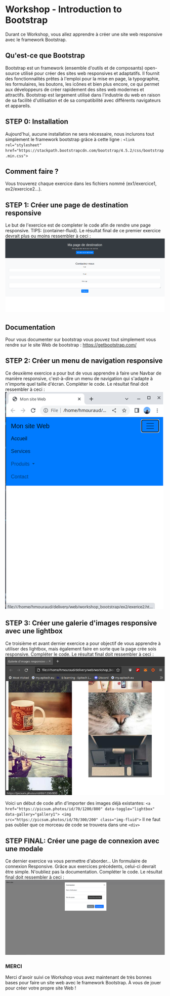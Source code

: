 # **Workshop - Introduction to Bootstrap**

Durant ce Workshop, vous allez apprendre à créer une site web responsive avec le framework Bootstrap.

## **Qu'est-ce que Bootstrap**

Bootstrap est un framework (ensemble d'outils et de composants) open-source utilisé pour créer des sites web responsives et adaptatifs.
Il fournit des fonctionnalités prêtes à l'emploi pour la mise en page, la typographie, les formulaires, les boutons, les icônes et bien plus encore, ce qui permet aux développeurs de créer rapidement des sites web modernes et attractifs.
Bootstrap est largement utilisé dans l'industrie du web en raison de sa facilité d'utilisation et de sa compatibilité avec différents navigateurs et appareils.

## **STEP 0: Installation**

Aujourd'hui, aucune installation ne sera nécessaire, nous inclurons tout simplement le framework bootstrap grâce à cette ligne :
`<link rel="stylesheet" href="https://stackpath.bootstrapcdn.com/bootstrap/4.5.2/css/bootstrap.min.css">`

## **Comment faire ?**
Vous trouverez chaque exercice dans les fichiers nommé (ex1/exercice1, ex2/exercice2...).

## **STEP 1: Créer une page de destination responsive**
Le but de l'exercice est de completer le code afin de rendre une page responsive. TIPS: (container-fluid).
Le résultat final de ce premier exercice devrait plus ou moins ressembler à ceci :
![ex1](ex1/ex1screen.png)

## **Documentation**
Pour vous documenter sur bootstrap vous pouvez tout simplement vous rendre sur le site Web de bootstrap : https://getbootstrap.com/

## **STEP 2: Créer un menu de navigation responsive**
Ce deuxième exercice a pour but de vous apprendre à faire une Navbar de manière responsive, c'est-à-dire un menu de navigation qui s'adapte à n'importe quel taille d'écran. Compléter le code. Le résultat final doit ressembler à ceci :
![ex2](ex2/ex2screen.png)

## **STEP 3: Créer une galerie d'images responsive avec une lightbox**
Ce troisième et avant dernier exercice a pour objectif de vous apprendre à utiliser des lightbox, mais également faire en sorte que la page crée sois responsive.
Compléter le code. Le résultat final doit ressembler à ceci :
![ex3](ex3/ex3screen.png)

Voici un début de code afin d'importer des images déjà existantes:
`<a href="https://picsum.photos/id/70/1200/800" data-toggle="lightbox" data-gallery="gallery1"> <img src="https://picsum.photos/id/70/300/200" class="img-fluid">`
Il ne faut pas oublier que ce morceau de code se trouvera dans une `<div>`

## **STEP FINAL:  Créer une page de connexion avec une modale**
Ce dernier exercice va vous permettre d'aborder... Un formulaire de connexion Responsive. Grâce aux exercices précédents, celui-ci devrait être simple. N'oubliez pas la documentation. Compléter le code. Le résultat final doit ressembler à ceci :
![ex4](ex4/ex4screen.png)

### **MERCI**
Merci d'avoir suivi ce Workshop vous avez maintenant de très bonnes bases pour faire un site web avec le framework Bootstrap. À vous de jouer pour créer votre propre site Web ! 